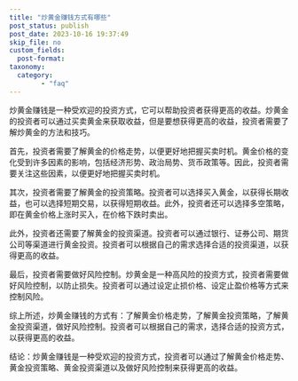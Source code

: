 ```yaml
---
title: "炒黄金赚钱方式有哪些"
post_status: publish
post_date: 2023-10-16 19:37:49
skip_file: no
custom_fields: 
  post-format: 
taxonomy:
  category:
        - "faq"
---
```


炒黄金赚钱是一种受欢迎的投资方式，它可以帮助投资者获得更高的收益。炒黄金的投资者可以通过买卖黄金来获取收益，但是要想获得更高的收益，投资者需要了解炒黄金的方法和技巧。

首先，投资者需要了解黄金的价格走势，以便更好地把握买卖时机。黄金价格的变化受到许多因素的影响，包括经济形势、政治局势、货币政策等。因此，投资者需要关注这些因素，以便更好地把握买卖时机。

其次，投资者需要了解黄金的投资策略。投资者可以选择买入黄金，以获得长期收益，也可以选择短期交易，以获得短期收益。此外，投资者还可以选择多空策略，即在黄金价格上涨时买入，在价格下跌时卖出。

此外，投资者还需要了解黄金的投资渠道。投资者可以通过银行、证券公司、期货公司等渠道进行黄金投资。投资者可以根据自己的需求选择合适的投资渠道，以获得更高的收益。

最后，投资者需要做好风险控制。炒黄金是一种高风险的投资方式，投资者需要做好风险控制，以防止损失。投资者可以通过设定止损价格、设定止盈价格等方式来控制风险。

综上所述，炒黄金赚钱的方式有：了解黄金价格走势，了解黄金投资策略，了解黄金投资渠道，做好风险控制。投资者可以根据自己的需求，选择合适的投资方式，以获得更高的收益。

结论：炒黄金赚钱是一种受欢迎的投资方式，投资者可以通过了解黄金价格走势、黄金投资策略、黄金投资渠道以及做好风险控制来获得更高的收益。
